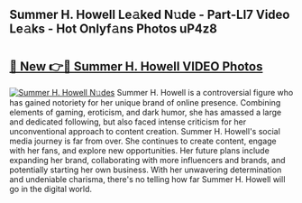 ## Summer H. Howell Le𝚊ked N𝚞de - Part-LI7 Video Le𝚊ks - Hot Onlyf𝚊ns Photos uP4z8

# <h2><a href="http://ac39080.deff.icu/?id=Summer+H.+Howell">🔗 New 👉🔴 Summer H. Howell VIDEO Photos</a></h2>

[![Summer H. Howell N𝚞des](https://i.imgur.com/rIISA9y.gif)](http://ac39080.deff.icu/?id=Summer+H.+Howell)
Summer H. Howell is a controversial figure who has gained notoriety for her unique brand of online presence. Combining elements of gaming, eroticism, and dark humor, she has amassed a large and dedicated following, but also faced intense criticism for her unconventional approach to content creation. Summer H. Howell's social media journey is far from over. She continues to create content, engage with her fans, and explore new opportunities. Her future plans include expanding her brand, collaborating with more influencers and brands, and potentially starting her own business. With her unwavering determination and undeniable charisma, there's no telling how far Summer H. Howell will go in the digital world.
